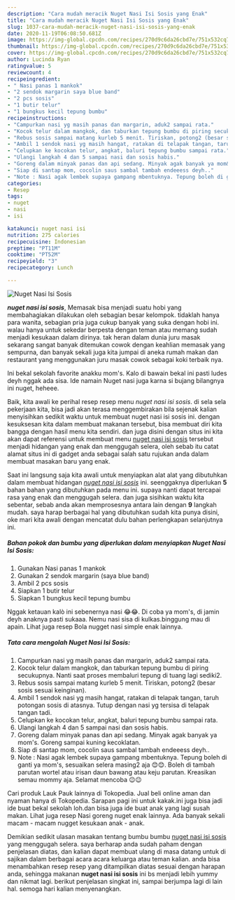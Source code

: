 ```yaml
---
description: "Cara mudah meracik Nuget Nasi Isi Sosis yang Enak"
title: "Cara mudah meracik Nuget Nasi Isi Sosis yang Enak"
slug: 1037-cara-mudah-meracik-nuget-nasi-isi-sosis-yang-enak
date: 2020-11-19T06:08:50.681Z
image: https://img-global.cpcdn.com/recipes/270d9c6da26cbd7e/751x532cq70/nuget-nasi-isi-sosis-foto-resep-utama.jpg
thumbnail: https://img-global.cpcdn.com/recipes/270d9c6da26cbd7e/751x532cq70/nuget-nasi-isi-sosis-foto-resep-utama.jpg
cover: https://img-global.cpcdn.com/recipes/270d9c6da26cbd7e/751x532cq70/nuget-nasi-isi-sosis-foto-resep-utama.jpg
author: Lucinda Ryan
ratingvalue: 5
reviewcount: 4
recipeingredient:
- " Nasi panas 1 mankok"
- "2 sendok margarin saya blue band"
- "2 pcs sosis"
- "1 butir telur"
- "1 bungkus kecil tepung bumbu"
recipeinstructions:
- "Campurkan nasi yg masih panas dan margarin, aduk2 sampai rata."
- "Kocok telur dalam mangkok, dan taburkan tepung bumbu di piring secukupnya. Nanti saat proses membaluri tepung di tuang lagi sediki2."
- "Rebus sosis sampai matang kurleb 5 menit. Tiriskan, potong2 (besar sosis sesuai keinginan)."
- "Ambil 1 sendok nasi yg masih hangat, ratakan di telapak tangan, taruh potongan sosis di atasnya. Tutup dengan nasi yg tersisa di telapak tangan tadi."
- "Celupkan ke kocokan telur, angkat, baluri tepung bumbu sampai rata."
- "Ulangi langkah 4 dan 5 sampai nasi dan sosis habis."
- "Goreng dalam minyak panas dan api sedang. Minyak agak banyak ya mom&#39;s. Goreng sampai kuning kecoklatan."
- "Siap di santap mom, cocolin saus sambal tambah endeeess deyh.."
- "Note : Nasi agak lembek supaya gampang mbentuknya. Tepung boleh di ganti ya mom&#39;s, sesuaikan selera masing2 aja 😊😊. Boleh di tambah parutan wortel atau irisan daun bawang atau keju parutan. Kreasikan semau mommy aja. Selamat mencoba 😉😉"
categories:
- Resep
tags:
- nuget
- nasi
- isi

katakunci: nuget nasi isi 
nutrition: 275 calories
recipecuisine: Indonesian
preptime: "PT11M"
cooktime: "PT52M"
recipeyield: "3"
recipecategory: Lunch

---
```



![Nuget Nasi Isi Sosis](https://img-global.cpcdn.com/recipes/270d9c6da26cbd7e/751x532cq70/nuget-nasi-isi-sosis-foto-resep-utama.jpg)

<b><i>nuget nasi isi sosis</i></b>, Memasak bisa menjadi suatu hobi yang membahagiakan dilakukan oleh sebagian besar kelompok. tidaklah hanya para wanita, sebagian pria juga cukup banyak yang suka dengan hobi ini. walau hanya untuk sekedar berpesta dengan teman atau memang sudah menjadi kesukaan dalam dirinya. tak heran dalam dunia juru masak sekarang sangat banyak ditemukan cowok dengan keahlian memasak yang sempurna, dan banyak sekali juga kita jumpai di aneka rumah makan dan restaurant yang menggunakan juru masak cowok sebagai koki terbaik nya.

Ini bekal sekolah favorite anakku mom&#39;s. Kalo di bawain bekal ini pasti ludes deyh nggak ada sisa. Ide namain Nuget nasi juga karna si bujang bilangnya ini nuget, heheee.

Baik, kita awali ke perihal resep resep menu <i>nuget nasi isi sosis</i>. di sela sela pekerjaan kita, bisa jadi akan terasa menggembirakan bila sejenak kalian menyisihkan sedikit waktu untuk membuat nuget nasi isi sosis ini. dengan kesuksesan kita dalam membuat makanan tersebut, bisa membuat diri kita bangga dengan hasil menu kita sendiri. dan juga disini dengan situs ini kita akan dapat referensi untuk membuat menu <u>nuget nasi isi sosis</u> tersebut menjadi hidangan yang enak dan menggugah selera, oleh sebab itu catat alamat situs ini di gadget anda sebagai salah satu rujukan anda dalam membuat masakan baru yang enak.


Saat ini langsung saja kita awali untuk menyiapkan alat alat yang dibutuhkan dalam membuat hidangan <u><i>nuget nasi isi sosis</i></u> ini. seenggaknya diperlukan <b>5</b> bahan bahan yang dibutuhkan pada menu ini. supaya nanti dapat tercapai rasa yang enak dan menggugah selera. dan juga sisihkan waktu kita sebentar, sebab anda akan memprosesnya antara lain dengan <b>9</b> langkah mudah. saya harap berbagai hal yang dibutuhkan sudah kita punya disini, oke mari kita awali dengan mencatat dulu bahan perlengkapan selanjutnya ini.

<!--inarticleads1-->

##### Bahan pokok dan bumbu yang diperlukan dalam menyiapkan Nuget Nasi Isi Sosis:

1. Gunakan  Nasi panas 1 mankok
1. Gunakan 2 sendok margarin (saya blue band)
1. Ambil 2 pcs sosis
1. Siapkan 1 butir telur
1. Siapkan 1 bungkus kecil tepung bumbu


Nggak ketauan kalò ini sebenernya nasi 😂😂. Di coba ya mom&#39;s, di jamin deyh anaknya pasti sukaaa. Nemu nasi sisa di kulkas.binggung mau di apain. Lihat juga resep Bola nugget nasi simple enak lainnya. 

<!--inarticleads2-->

##### Tata cara mengolah Nuget Nasi Isi Sosis:

1. Campurkan nasi yg masih panas dan margarin, aduk2 sampai rata.
1. Kocok telur dalam mangkok, dan taburkan tepung bumbu di piring secukupnya. Nanti saat proses membaluri tepung di tuang lagi sediki2.
1. Rebus sosis sampai matang kurleb 5 menit. Tiriskan, potong2 (besar sosis sesuai keinginan).
1. Ambil 1 sendok nasi yg masih hangat, ratakan di telapak tangan, taruh potongan sosis di atasnya. Tutup dengan nasi yg tersisa di telapak tangan tadi.
1. Celupkan ke kocokan telur, angkat, baluri tepung bumbu sampai rata.
1. Ulangi langkah 4 dan 5 sampai nasi dan sosis habis.
1. Goreng dalam minyak panas dan api sedang. Minyak agak banyak ya mom&#39;s. Goreng sampai kuning kecoklatan.
1. Siap di santap mom, cocolin saus sambal tambah endeeess deyh..
1. Note : Nasi agak lembek supaya gampang mbentuknya. Tepung boleh di ganti ya mom&#39;s, sesuaikan selera masing2 aja 😊😊. Boleh di tambah parutan wortel atau irisan daun bawang atau keju parutan. Kreasikan semau mommy aja. Selamat mencoba 😉😉


Cari produk Lauk Pauk lainnya di Tokopedia. Jual beli online aman dan nyaman hanya di Tokopedia. Sarapan pagi ini untuk kakak.ini juga bisa jadi ide buat bekal sekolah loh.dan bisa juga ide buat anak yang lagi susah makan. Lihat juga resep Nasi goreng nuget enak lainnya. Ada banyak sekali macam - macam nugget kesukaan anak - anak. 

Demikian sedikit ulasan masakan tentang bumbu bumbu <u>nuget nasi isi sosis</u> yang menggugah selera. saya berharap anda sudah paham dengan penjelasan diatas, dan kalian dapat membuat ulang di masa datang untuk di sajikan dalam berbagai acara acara keluarga atau teman kalian. anda bisa menambahkan resep resep yang ditampilkan diatas sesuai dengan harapan anda, sehingga makanan <b>nuget nasi isi sosis</b> ini bs menjadi lebih yummy dan nikmat lagi. berikut penjelasan singkat ini, sampai berjumpa lagi di lain hal. semoga hari kalian menyenangkan.
